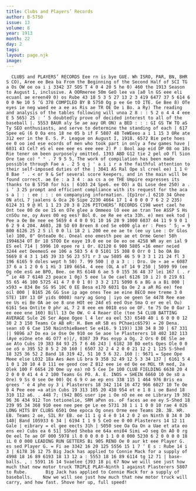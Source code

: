 ```yaml
---
title: Clubs and Players’ Records
author: B-5750
issue: 13
volume: 8
year: 1913
month: 22
day: 2
tags:
layout: page.njk
image:
---
```

      CLUBS and PLAYERS’ RECORDS Eee rn is bye GUE. Wh ISRO, PAR, BN, BHR S CO), Aree ee Bea ba From the Beginning of the Second Half of SCI TG a Os OW oe oa i i 3342 37 SOS T 4 0 4 20 5 he 0) 460 the 1913 Season to August 1, inclusive. A OORmeree 50m GeO lee va [a0 ln GS eee eli ecuanl ae ereen49 0) os Rube 43 18 5 3 5 27 13 2 3 419 6477 37 5 614 6 0 0 Ne 10 5 ‘G 378 COMPILED BY B 5750 Og p ee Ge tO ITE. Ge Bee 8) OTe eyes ie neg waed ee a ee as Ris ae TR OE Oe i Bo. a Ry) The reading and analysis of the tables following will unoa 2 8 : : 5 2 o 4 4 4 eee E 5 565) 25 : ‘ 5 doubtedly prove of decided interest to all of the baseball |. 5553 BAUR aly Se ae aay OR ON) a BED : : : GI GS TW TO aS Ty SEO enthusiasts, and serve to determine the standing of each | 617 Spee eG (6 0 0a ens 18 ne 05 b if F 5807 48 TeWEeeo a i 1 15 3 ORe ate 312 eer in the E. S. P. League on August I, 1918. 6572 Bie pete hoes ee 0 oo ied ese ecords of men who took part in only a few games have | 6031 43 Cel? eS el eee eee es eee eee 2) P : Bool aap eid DP 08 oo 18s Rie tener om been purposely omitted. 1393 ABD G12 tie 2 pel oO fl Sion Ore tae co) ° ° . 7 9 5 5, The work of compilation has been made possible through Fae a . 2 5 q j ' a i i r a the faithful attention to their self-imposed duties of the | 3041 AS Ral Ope sl creel ee) 1 1 © 8 Bae ‘ . < or 9 & Sef several score keepers, and in the main will be found correct. ae Ee : a 3 4 : aa cs a oe THE Umpire expresses its thanks to B 5750 for his | 6103 24 Spe6. ee OO) a Qi Lose dee 250) a . i ‘ 3 25 prompt and efficient compliance with its request for the aca s a | : : ee : : : on companying information. [Ep1ror.] 6210 34 Ghee ON atcL 7 jaalens & Oca 26 Sipe 2230 4664 17 1 4 0 0 0 7 6 2 2 235) 6124 31 9 @ Hl 1 1 23 20 3 8 226 PITCHERS’ RECORDS C198 weet cael he Ont tee 00 de oe 1S en O7e glee a Ommeeo lO eee ae tran Tee ASSP S Hs cnSOu ne, oy Aves 00 eg ees? Bol 0. oe Re ee eta 33h. e) mes eek tod | Pee a Oe Be nee ee 5659 4 4 0 0 91 10 16 28 9 1000 6037 44 11 9 9 0 1 6 2 9 4 204. A603, 2B SO 69 Breen 8 ced Se e000 gla er : Pees ‘ 5; = 9 800 6126 25 2 5 il 0 0 li 18 2 i 200 ee ee ae te (ee uy Lee : Or Glos le) 100, 0" OnteaOe 0c. Oneal eno emesth pee ae et Orme Gene! 50h 1994634 OT Br 18 STOO Ee eaye 19.0 ee oe Oe eo oe 4258 WR ay en ial 9 ES eel 714 | 5996 10 epee re i Or. 82120 6 900 5805 «16 emer neied 3244 eet OeemeoS ee 106 a 583 5 4 0 5101 15 308 0 Orr 0 1 bo OA Bo 5669 8 4 3 1 145 39 33 56 23 571 r 3 uw 5805 46 5 9 3 3 1 21 24 fl 3 196 6165 9 doles wept h 50) 7. 99 500 | @ a 3 : : Dro. Ue » ae = 6087 37 6 a 1 2 0 6 1 Hi 3 189 6654. 4 eee (OL A oT 14 9 250 | 5099 99 (ee Og nOe esG ae BPO, Bee. oe RS 6148 6 ae 5 0 155 36 48 37 lei 167 ( . r ” ie 48 7 6148 23 peace 1 0g) 5 eee la Oe cael 6126 10 i 2) 0 219 61 55 65 46 100 5725 41 4 7 0 0 1 0) 3 3 2 171 5090 6 a BG a a Bi 000 | x593 = 834 Be SG 9S 10C 0 EE Besa e170 6031 Qa Oe 2 a aR RG ee) fee oil 000 | B165 26 GG Sse ip age ones Tee ae eine BECO mee treme 3 0 STE) 18Y 13 OF yids 0008) nary ag Gong | iyo oe geen Se 4478 Ree eae ee Us ei Be OA ae oe 8 one HOt ee 24d eS eed Ose Sma O er ee el Ou) 6161 Sea Ontite 0 phr aL 7 2 8 eee em 0018 eso oe OF. te 7S Oe 0 Oar 1 ee eee ene 160) Bill 13 Oe OW. © 4 Reaer Ole (tee 54 CLUB BATTING AVERAGE Sule 26 Ser Agee Ogee l 4 ler ea eel 53) 6540 40 i 6 0 0 0 12 30 2 3 150 Teams Ce AB eR: H. Bem eR SB es PChaeic6579) = 20 Dena. sean sO 6 Cae 150 NainthieBaeet Se e416. 9 119)) 138 34 8 30 | 67 331 || 9896 a7 Do ea ie Ose Oe 910 oe Se aoe le Plasterers 18 402 102 113 (Aye eiOne ete 4G O77 e)|/, 0387 39 Pas eoyp a Og. 2 Ors 0 DE Sle ae ae Ato Cubs 19 383 84 93 25 7 6 46 243 | 6182 30 BO eets Opes Ole 0 0 oe oS o 395 52 8 5 2 20 160 | 6507 32 2 4 2 0 0 21 12 2 1 125 S-Shed 18 325 36 52 2 Band 18 319 42, 51 10 5 6 32. 160 |: 9671 = Spee Ope Meee else L032 18a Aes Aen LG bra 9 358 32 49 12 5 3 34 137 | 6161 5 4 1 0 1 20 10 4 D 111 ee geod coe Z B12 eee ie ed Oe ee MOL tR med, 2a Olek 100 F 6654 20 Ome uy ea) nO 5 Cee Ie 100 CLUB FIELDING 6638 20 4 2 0 0 0 41 4 4 2 100 Teams Gs PO. A. E. INOS = SHEIN 6660 10 Oe sO a Ore) 9 Ss 0 see Oe 00) Q¢ 6 9 © ae ep ens 338 115 1 464 976 Bris ea grees ‘ é 4 phe oy 3 i Plasterers 18 342 114 16 472 966 6027 10 Te Oe 0 4 Pee eee =a atin Cubs 19 313 105 20 438 954 et e 1 8 i oe Band 18 310 112 a6. . 448 7; (942 BOS user ipe i Oe nO ee ee ee Library 19 302 96 36 434 912 Ton tetionelie, SRM aPen os. oF faces ae ee ey S-Shed 18 239 95 34 368 910 eee nee pee ge Le ee 5731 38 1 i 1 0 0 10 rae 4 026 LONG HITS BY CLUBS 6501 Ome epoca Og ones Orme eee Teams 2B. 3B. HR. EB. Teams 2 oe, SIL Rr EB. oe 11 1 g 4 é 0 14 2 0 2 on Ninth B 34 8 30 140| Band 105933 6 34 | 6194 I 1 9 5 CeO ee 0 00 Plasterers 14 12 11 Gale | eibrary = el gee eects 31h | S050 see Oa Oa On a Uae et ata eo ens ee) Cubs ea 6 51] SShed Sheba ee 64a eni04 Simi =O seg On AO 0 rg Oe eel Te ae OF 000 5978 il 0 0 0 0 0 1 1 0 0 000 5230 6 2 0 0 0 0 18 iL 0 0 000 LEADING RUN GETTERS Bi 90S RENO Oe 0 aur kt eee Player G. es sed Player G. = Fi ae 3342 16 20 125 5556 15 1 7 ‘ E s : Rube 14 i 3 | 6178 16 12 75 Big Jack has applied to Connie Mack for a supply of 4998 18 16 89 6193 18 13 12 a : 5553 18 16 89 6114 tg 12 71 | base-balls. , : 5591 16 14 Svaelee {393 18 pi 67 Now we will see just how much that new motor truck TRIPLE PLAY—Ninth 1 against Plasterers 5807 to Rube.       Big Jack has applied to Connie Mack for a supply of baseballs.    Now we will see just how much that new motor truck will carry, and how fast. Shove her up, full speed!


